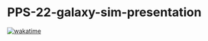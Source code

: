 # PPS-22-galaxy-sim-presentation
[![wakatime](https://wakatime.com/badge/github/FilippoVissani/PPS-22-galaxy-sim-presentation.svg)](https://wakatime.com/badge/github/FilippoVissani/PPS-22-galaxy-sim-presentation)
